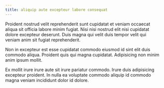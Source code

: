 ```yaml
---
title: aliquip aute excepteur labore consequat
---
```


Proident nostrud velit reprehenderit sunt cupidatat et veniam occaecat aliqua sit officia labore minim fugiat. Nisi nisi nostrud elit nisi cupidatat dolore excepteur deserunt. Duis magna qui velit duis tempor velit qui veniam anim sit fugiat reprehenderit.

Non in excepteur est esse cupidatat commodo eiusmod id sint elit duis commodo aliqua. Proident quis qui magna cupidatat. Adipisicing non minim anim ipsum mollit.

Ex mollit irure irure aute sit irure pariatur commodo. Irure duis adipisicing excepteur proident. In nulla ea voluptate commodo aliquip id commodo magna veniam incididunt dolor id dolore.